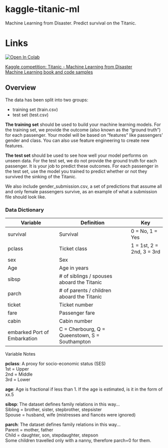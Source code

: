 # kaggle-titanic-ml
Machine Learning from Disaster. Predict survival on the Titanic.

# Links
<div class="aside">
    <a href="https://colab.research.google.com/github/lupiel/kaggle-titanic-ml/blob/main/ml-notebook.ipynb" target="_parent"><img src="https://colab.research.google.com/assets/colab-badge.svg" alt="Open In Colab"/></a>
</div>

[Kaggle competition: Titanic - Machine Learning from Disaster](https://www.kaggle.com/competitions/titanic)  
[Machine Learning book and code samples](https://github.com/ageron/handson-ml3)

## Overview

The data has been split into two groups:

- training set (train.csv)
- test set (test.csv)

**The training set** should be used to build your machine learning models. For the training set, we provide the outcome (also known as the “ground truth”) for each passenger. Your model will be based on “features” like passengers’ gender and class. You can also use feature engineering to create new features.

**The test set** should be used to see how well your model performs on unseen data. For the test set, we do not provide the ground truth for each passenger. It is your job to predict these outcomes. For each passenger in the test set, use the model you trained to predict whether or not they survived the sinking of the Titanic.

We also include gender_submission.csv, a set of predictions that assume all and only female passengers survive, as an example of what a submission file should look like.  

### Data Dictionary
Variable|Definition|Key
|---|---|---|
|survival|Survival|0 = No, 1 = Yes
|pclass|Ticket class|1 = 1st, 2 = 2nd, 3 = 3rd
|sex|Sex 	
|Age|Age in years 	
|sibsp|# of siblings / spouses aboard the Titanic 	
|parch|# of parents / children aboard the Titanic 	
|ticket|Ticket number 	
|fare|Passenger fare 	
|cabin|Cabin number 	
|embarked 	Port of Embarkation|C = Cherbourg, Q = Queenstown, S = Southampton


Variable Notes

**pclass**: A proxy for socio-economic status (SES)  
1st = Upper  
2nd = Middle  
3rd = Lower  

**age**: Age is fractional if less than 1. If the age is estimated, is it in the form of xx.5  

**sibsp**: The dataset defines family relations in this way...  
Sibling = brother, sister, stepbrother, stepsister  
Spouse = husband, wife (mistresses and fiancés were ignored)  

**parch**: The dataset defines family relations in this way...  
Parent = mother, father  
Child = daughter, son, stepdaughter, stepson  
Some children travelled only with a nanny, therefore parch=0 for them.  
